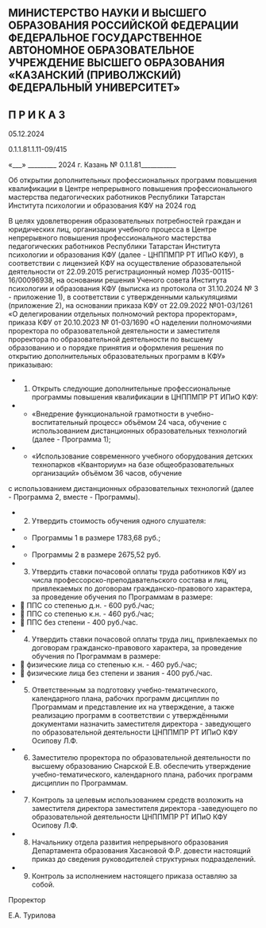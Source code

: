 <!-- image -->

## МИНИСТЕРСТВО НАУКИ И ВЫСШЕГО ОБРАЗОВАНИЯ РОССИЙСКОЙ ФЕДЕРАЦИИ ФЕДЕРАЛЬНОЕ ГОСУДАРСТВЕННОЕ АВТОНОМНОЕ ОБРАЗОВАТЕЛЬНОЕ УЧРЕЖДЕНИЕ ВЫСШЕГО ОБРАЗОВАНИЯ «КАЗАНСКИЙ (ПРИВОЛЖСКИЙ) ФЕДЕРАЛЬНЫЙ УНИВЕРСИТЕТ»

## П Р И К А З

05.12.2024

0.1.1.81.1.11-09/415

«\_\_\_» \_\_\_\_\_\_\_\_\_ 2024 г.                             Казань                            № 0.1.1.81\_\_\_\_\_\_\_\_\_\_\_

Об открытии дополнительных профессиональных программ повышения квалификации в Центре непрерывного повышения профессионального мастерства педагогических работников Республики Татарстан Института психологии и образования КФУ на 2024 год

В  целях  удовлетворения  образовательных  потребностей  граждан  и  юридических лиц, организации учебного процесса в Центре непрерывного повышения профессионального мастерства педагогических работников Республики Татарстан Института  психологии  и  образования  КФУ  (далее  -  ЦНППМПР  РТ  ИПиО  КФУ),  в соответствии  с  лицензией  КФУ  на  осуществление  образовательной  деятельности  от 22.09.2015 регистрационный  номер  Л035-00115-16/00096938,  на  основании  решения Ученого  совета  Института  психологии  и  образования  КФУ  (выписка  из  протокола  от 31.10.2024  № 3  -  приложение  1),  в  соответствии  с  утвержденными  калькуляциями (приложение 2), на основании приказа КФУ от 22.09.2022 №01-03/1261 «О делегировании отдельных полномочий ректора проректорам», приказа КФУ от 20.10.2023 № 01-03/1690 «О наделении полномочиями проректора по образовательной деятельности и заместителя проректора  по  образовательной  деятельности  по  высшему  образованию  и  о  порядке принятия и оформления решения по открытию дополнительных образовательных программ в КФУ» приказываю:

- 1. Открыть следующие дополнительные профессиональные программы повышения квалификации в ЦНППМПР РТ ИПиО КФУ:
- - «Внедрение  функциональной  грамотности  в  учебно-воспитательный  процесс» объёмом 24 часа, обучение с использованием дистанционных образовательных технологий (далее - Программа 1);
- - «Использование современного учебного оборудования детских технопарков «Кванториум»  на  базе  общеобразовательных  организаций»  объёмом  36 часов,  обучение

с использованием  дистанционных  образовательных  технологий  (далее  -  Программа  2, вместе - Программы).

- 2. Утвердить стоимость обучения одного слушателя:
- - Программы 1 в размере 1783,68 руб.;
- - Программы 2 в размере 2675,52 руб.
- 3. Утвердить ставки почасовой оплаты труда работников КФУ из числа профессорско-преподавательского состава и лиц, привлекаемых по договорам гражданско-правового характера, за проведение обучения по Программам в размере:
-  ППС со степенью д.н. - 600 руб./час;
-  ППС со степенью к.н. - 460 руб./час;
-  ППС без степени - 400 руб./час.
- 4. Утвердить  ставки  почасовой  оплаты  труда  лиц,  привлекаемых  по  договорам гражданско-правового характера, за проведение обучения по Программам в размере:
-  физические лица со степенью к.н. - 460 руб./час;
-  физические лица без степени и звания - 400 руб./час.
- 5. Ответственным за подготовку учебно-тематического, календарного плана, рабочих  программ  дисциплин  по  Программам  и  представление  их  на  утверждение,  а также  реализацию  программ  в  соответствии  с  утверждёнными  документами  назначить заместителя  директора  -  заведующего  по  образовательной  деятельности  ЦНППМПР  РТ ИПиО КФУ Осипову Л.Ф.
- 6. Заместителю проректора по образовательной деятельности по высшему образованию Снарской Е.В. обеспечить утверждение учебно-тематического, календарного плана, рабочих программ дисциплин по Программам.
- 7. Контроль за целевым использованием средств возложить на заместителя директора заместителя директора -заведующего  по  образовательной  деятельности ЦНППМПР РТ ИПиО КФУ Осипову Л.Ф.
- 8. Начальнику отдела развития непрерывного образования Департамента образования  Хасановой  Ф.Р.  довести  настоящий  приказ  до  сведения  руководителей структурных подразделений.
- 9. Контроль за исполнением настоящего приказа оставляю за собой.

Проректор

<!-- image -->

Е.А. Турилова